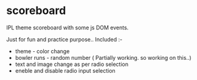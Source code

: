 # scoreboard
IPL theme scoreboard with some js DOM events. 

Just for fun and practice purpose..
Included :- 
- theme - color change 
- bowler runs - random number ( Partially working. so working on this..)
- text and image change as per radio selection
- eneble and disable radio input selection
